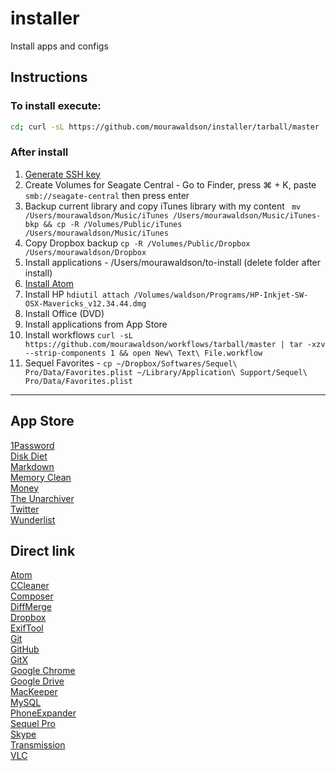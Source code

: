 # installer
Install apps and configs
## Instructions
### To install execute:
```bash
cd; curl -sL https://github.com/mourawaldson/installer/tarball/master | tar -xzv --strip-components 1 --exclude=README.md --exclude=LICENSE && bash installer
```
### After install
1. [Generate SSH key](https://help.github.com/articles/generating-ssh-keys)
2. Create Volumes for Seagate Central - Go to Finder, press ⌘ + K, paste ```smb://seagate-central``` then press enter
3. Backup current library and copy iTunes library with my content ``` mv /Users/mourawaldson/Music/iTunes /Users/mourawaldson/Music/iTunes-bkp && cp -R /Volumes/Public/iTunes /Users/mourawaldson/Music/iTunes```
4. Copy Dropbox backup ``` cp -R /Volumes/Public/Dropbox /Users/mourawaldson/Dropbox ```
5. Install applications - /Users/mourawaldson/to-install (delete folder after install)
6. [Install Atom](https://atom.io/download/mac)
7. Install HP ``` hdiutil attach /Volumes/waldson/Programs/HP-Inkjet-SW-OSX-Mavericks_v12.34.44.dmg ```
8. Install Office (DVD)
9. Install applications from App Store
10. Install workflows ``` curl -sL https://github.com/mourawaldson/workflows/tarball/master | tar -xzv --strip-components 1 && open New\ Text\ File.workflow ```
11. Sequel Favorites - ``` cp ~/Dropbox/Softwares/Sequel\ Pro/Data/Favorites.plist ~/Library/Application\ Support/Sequel\ Pro/Data/Favorites.plist ```

---
## App Store
[1Password](https://itunes.apple.com/br/app/1password-password-manager/id443987910?l=en&mt=12)  
[Disk Diet](https://itunes.apple.com/br/app/disk-diet/id445512770?l=en&mt=12)  
[Markdown](https://itunes.apple.com/br/app/markdown/id727484953?l=en&mt=12)  
[Memory Clean](https://itunes.apple.com/br/app/memory-clean/id451444120?l=en&mt=12)  
[Money](https://itunes.apple.com/br/app/money-by-jumsoft/id402410845?l=en&mt=12)  
[The Unarchiver](https://itunes.apple.com/br/app/the-unarchiver/id425424353?l=en&mt=12)  
[Twitter](https://itunes.apple.com/br/app/twitter/id409789998?l=en&mt=12)  
[Wunderlist](https://itunes.apple.com/br/app/wunderlist-to-do-list-tasks/id410628904?l=en&mt=12)  
## Direct link
[Atom](https://atom.io/download/mac)  
[CCleaner](https://www.piriform.com/ccleaner/download?mac)  
[Composer](https://getcomposer.org/download)  
[DiffMerge](https://sourcegear.com/diffmerge/downloads.php)  
[Dropbox](https://www.dropbox.com/download?full=1&plat=mac)  
[ExifTool](http://www.sno.phy.queensu.ca/~phil/exiftool)  
[Git](http://git-scm.com/download/mac)  
[GitHub](https://central.github.com/mac/latest)  
[GitX](http://builds.phere.net/GitX/development/GitX-dev.dmg)  
[Google Chrome](https://dl.google.com/chrome/mac/stable/GGRO/googlechrome.dmg)  
[Google Drive](https://dl.google.com/drive/installgoogledrive.dmg)  
[MacKeeper](http://download.mackeeper.com/package.php?bundleId=29_2)   
[MySQL](http://dev.mysql.com/downloads/mysql)  
[PhoneExpander](http://phoneexpander.com/download)  
[Sequel Pro](http://www.sequelpro.com/download)  
[Skype](http://www.skype.com/go/getskype-macosx)  
[Transmission](http://www.transmissionbt.com/download)  
[VLC](http://www.videolan.org/vlc/download-macosx.html)  
